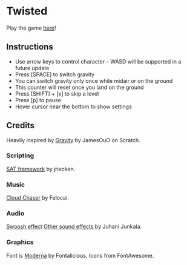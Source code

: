 # Twisted

Play the game [here][twisted-url]!

[twisted-url]: https://twisted.jtflabs.dev/

## Instructions

- Use arrow keys to control character – WASD will be supported in a future update
- Press [SPACE] to switch gravity
- You can switch gravity only once while midair or on the ground
- This counter will reset once you land on the ground
- Press [SHIFT] + [x] to skip a level
- Press [p] to pause
- Hover cursor near the bottom to show settings

## Credits

Heavily inspired by [Gravity][gravity-url] by JamesOuO on Scratch.

[gravity-url]: https://scratch.mit.edu/projects/31113926/

### Scripting

[SAT framework][sat] by jriecken.

[sat]: https://github.com/jriecken/sat-js

### Music

[Cloud Chaser][music-1] by Felocai.

[music-1]: https://www.newgrounds.com/audio/listen/642484

### Audio

[Swoosh effect][audio-1]
[Other sound effects][audio-2] by Juhani Junkala.

[audio-1]: http://soundbible.com/682-Swoosh-1.html
[audio-2]: https://opengameart.org/content/512-sound-effects-8-bit-style

### Graphics

Font is [Moderna][moderna] by Fontalicious. Icons from FontAwesome.

[moderna]: https://www.dafont.com/moderna.font
